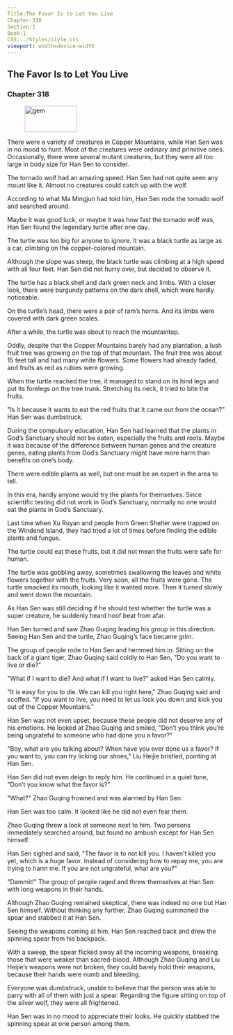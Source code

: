 ```yaml
---
Title:The Favor Is to Let You Live 
Chapter:318 
Section:1 
Book:1 
CSS:../Styles/style.css 
viewport: width=device-width
---
```

  
## The Favor Is to Let You Live
### Chapter 318
  
<figure>
	<img src="../Images/gem.gif" alt="gem" id="gem" width="120" height="60" />
</figure>
  

  
There were a variety of creatures in Copper Mountains, while Han Sen was in no mood to hunt. Most of the creatures were ordinary and primitive ones. Occasionally, there were several mutant creatures, but they were all too large in body size for Han Sen to consider.

The tornado wolf had an amazing speed. Han Sen had not quite seen any mount like it. Almost no creatures could catch up with the wolf.

According to what Ma Mingjun had told him, Han Sen rode the tornado wolf and searched around.

Maybe it was good luck, or maybe it was how fast the tornado wolf was, Han Sen found the legendary turtle after one day.

The turtle was too big for anyone to ignore. It was a black turtle as large as a car, climbing on the copper-colored mountain.

Although the slope was steep, the black turtle was climbing at a high speed with all four feet. Han Sen did not hurry over, but decided to observe it.

The turtle has a black shell and dark green neck and limbs. With a closer look, there were burgundy patterns on the dark shell, which were hardly noticeable.

On the turtle’s head, there were a pair of ram’s horns. And its limbs were covered with dark green scales.

After a while, the turtle was about to reach the mountaintop.

Oddly, despite that the Copper Mountains barely had any plantation, a lush fruit tree was growing on the top of that mountain. The fruit tree was about 15 feet tall and had many white flowers. Some flowers had already faded, and fruits as red as rubies were growing.

When the turtle reached the tree, it managed to stand on its hind legs and put its forelegs on the tree trunk. Stretching its neck, it tried to bite the fruits.

"Is it because it wants to eat the red fruits that it came out from the ocean?" Han Sen was dumbstruck.

During the compulsory education, Han Sen had learned that the plants in God’s Sanctuary should not be eaten, especially the fruits and roots. Maybe it was because of the difference between human genes and the creature genes, eating plants from God’s Sanctuary might have more harm than benefits on one’s body.

There were edible plants as well, but one must be an expert in the area to tell.

In this era, hardly anyone would try the plants for themselves. Since scientific testing did not work in God’s Sanctuary, normally no one would eat the plants in God’s Sanctuary.

Last time when Xu Ruyan and people from Green Shelter were trapped on the Windend Island, they had tried a lot of times before finding the edible plants and fungus.

The turtle could eat these fruits, but it did not mean the fruits were safe for human.

The turtle was gobbling away, sometimes swallowing the leaves and white flowers together with the fruits. Very soon, all the fruits were gone. The turtle smacked its mouth, looking like it wanted more. Then it turned slowly and went down the mountain.

As Han Sen was still deciding if he should test whether the turtle was a super creature, he suddenly heard hoof beat from afar.

Han Sen turned and saw Zhao Guqing leading his group in this direction. Seeing Han Sen and the turtle, Zhao Guqing’s face became grim.

The group of people rode to Han Sen and hemmed him in. Sitting on the back of a giant tiger, Zhao Guqing said coldly to Han Sen, "Do you want to live or die?"

"What if I want to die? And what if I want to live?" asked Han Sen calmly.

"It is easy for you to die. We can kill you right here," Zhao Guqing said and scoffed. "If you want to live, you need to let us lock you down and kick you out of the Copper Mountains."

Han Sen was not even upset, because these people did not deserve any of his emotions. He looked at Zhao Guqing and smiled, "Don’t you think you’re being ungrateful to someone who had done you a favor?"

"Boy, what are you talking about? When have you ever done us a favor? If you want to, you can try licking our shoes," Liu Heijie bristled, pointing at Han Sen.

Han Sen did not even deign to reply him. He continued in a quiet tone, "Don’t you know what the favor is?"

"What?" Zhao Guqing frowned and was alarmed by Han Sen.

Han Sen was too calm. It looked like he did not even fear them.

Zhao Guqing threw a look at someone next to him. Two persons immediately searched around, but found no ambush except for Han Sen himself.

Han Sen sighed and said, "The favor is to not kill you. I haven’t killed you yet, which is a huge favor. Instead of considering how to repay me, you are trying to harm me. If you are not ungrateful, what are you?"

"Dammit!" The group of people raged and threw themselves at Han Sen with long weapons in their hands.

Although Zhao Guqing remained skeptical, there was indeed no one but Han Sen himself. Without thinking any further, Zhao Guqing summoned the spear and stabbed it at Han Sen.

Seeing the weapons coming at him, Han Sen reached back and drew the spinning spear from his backpack.

With a sweep, the spear flicked away all the incoming weapons, breaking those that were weaker than sacred-blood. Although Zhao Guqing and Liu Heijie’s weapons were not broken, they could barely hold their weapons, because their hands were numb and bleeding.

Everyone was dumbstruck, unable to believe that the person was able to parry with all of them with just a spear. Regarding the figure sitting on top of the silver wolf, they were all frightened.

Han Sen was in no mood to appreciate their looks. He quickly stabbed the spinning spear at one person among them.